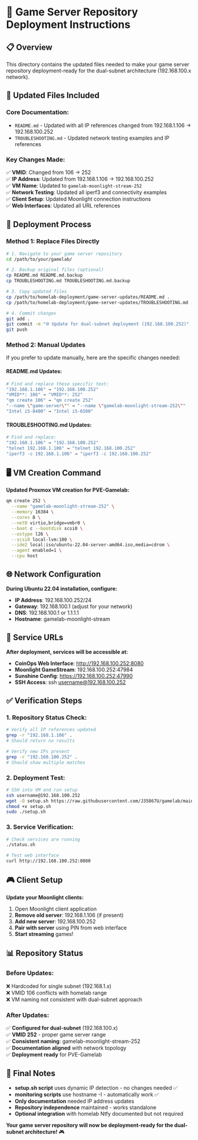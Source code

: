 # 🚀 Game Server Repository Deployment Instructions

## 📋 **Overview**
This directory contains the updated files needed to make your game server repository deployment-ready for the dual-subnet architecture (192.168.100.x network).

## 📁 **Updated Files Included**

### **Core Documentation:**
- `README.md` - Updated with all IP references changed from 192.168.1.106 → 192.168.100.252
- `TROUBLESHOOTING.md` - Updated network testing examples and IP references

### **Key Changes Made:**
✅ **VMID**: Changed from 106 → 252  
✅ **IP Address**: Updated from 192.168.1.106 → 192.168.100.252  
✅ **VM Name**: Updated to `gamelab-moonlight-stream-252`  
✅ **Network Testing**: Updated all iperf3 and connectivity examples  
✅ **Client Setup**: Updated Moonlight connection instructions  
✅ **Web Interfaces**: Updated all URL references  

## 🎯 **Deployment Process**

### **Method 1: Replace Files Directly**
```bash
# 1. Navigate to your game server repository
cd /path/to/your/gamelab/

# 2. Backup original files (optional)
cp README.md README.md.backup
cp TROUBLESHOOTING.md TROUBLESHOOTING.md.backup

# 3. Copy updated files
cp /path/to/homelab-deployment/game-server-updates/README.md .
cp /path/to/homelab-deployment/game-server-updates/TROUBLESHOOTING.md .

# 4. Commit changes
git add .
git commit -m "🌐 Update for dual-subnet deployment (192.168.100.252)"
git push
```

### **Method 2: Manual Updates**
If you prefer to update manually, here are the specific changes needed:

#### **README.md Updates:**
```bash
# Find and replace these specific text:
"192.168.1.106" → "192.168.100.252"
"VMID**: 106" → "VMID**: 252"
"qm create 106" → "qm create 252"
"--name \"game-server\"" → "--name \"gamelab-moonlight-stream-252\""
"Intel i5-8400" → "Intel i5-6500"
```

#### **TROUBLESHOOTING.md Updates:**
```bash
# Find and replace:
"192.168.1.106" → "192.168.100.252"
"telnet 192.168.1.106" → "telnet 192.168.100.252"
"iperf3 -c 192.168.1.106" → "iperf3 -c 192.168.100.252"
```

## 🖥️ **VM Creation Command**

**Updated Proxmox VM creation for PVE-Gamelab:**
```bash
qm create 252 \
  --name "gamelab-moonlight-stream-252" \
  --memory 16384 \
  --cores 8 \
  --net0 virtio,bridge=vmbr0 \
  --boot c --bootdisk scsi0 \
  --ostype l26 \
  --scsi0 local-lvm:100 \
  --ide2 local:iso/ubuntu-22.04-server-amd64.iso,media=cdrom \
  --agent enabled=1 \
  --cpu host
```

## 🌐 **Network Configuration**

**During Ubuntu 22.04 installation, configure:**
- **IP Address**: 192.168.100.252/24
- **Gateway**: 192.168.100.1 (adjust for your network)
- **DNS**: 192.168.100.1 or 1.1.1.1
- **Hostname**: gamelab-moonlight-stream

## 🔗 **Service URLs**

**After deployment, services will be accessible at:**
- **CoinOps Web Interface**: http://192.168.100.252:8080
- **Moonlight GameStream**: 192.168.100.252:47984
- **Sunshine Config**: https://192.168.100.252:47990
- **SSH Access**: ssh username@192.168.100.252

## ✅ **Verification Steps**

### **1. Repository Status Check:**
```bash
# Verify all IP references updated
grep -r "192.168.1.106" .
# Should return no results

# Verify new IPs present
grep -r "192.168.100.252" .
# Should show multiple matches
```

### **2. Deployment Test:**
```bash
# SSH into VM and run setup
ssh username@192.168.100.252
wget -O setup.sh https://raw.githubusercontent.com/J35867U/gamelab/main/setup.sh
chmod +x setup.sh
sudo ./setup.sh
```

### **3. Service Verification:**
```bash
# Check services are running
./status.sh

# Test web interface
curl http://192.168.100.252:8080
```

## 🎮 **Client Setup**

**Update your Moonlight clients:**
1. Open Moonlight client application
2. **Remove old server**: 192.168.1.106 (if present)
3. **Add new server**: 192.168.100.252
4. **Pair with server** using PIN from web interface
5. **Start streaming** games!

## 📊 **Repository Status**

### **Before Updates:**
❌ Hardcoded for single subnet (192.168.1.x)  
❌ VMID 106 conflicts with homelab range  
❌ VM naming not consistent with dual-subnet approach  

### **After Updates:**
✅ **Configured for dual-subnet** (192.168.100.x)  
✅ **VMID 252** - proper game server range  
✅ **Consistent naming**: gamelab-moonlight-stream-252  
✅ **Documentation aligned** with network topology  
✅ **Deployment ready** for PVE-Gamelab  

## 🚀 **Final Notes**

- **setup.sh script** uses dynamic IP detection - no changes needed ✅
- **monitoring scripts** use hostname -I - automatically work ✅  
- **Only documentation** needed IP address updates
- **Repository independence** maintained - works standalone
- **Optional integration** with homelab Ntfy documented but not required

**Your game server repository will now be deployment-ready for the dual-subnet architecture!** 🎮